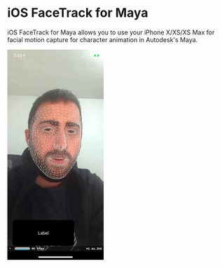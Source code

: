 # iOS FaceTrack for Maya

iOS FaceTrack for Maya allows you to use your iPhone X/XS/XS Max for facial motion capture for character animation in Autodesk's Maya.

![](giphy.gif)

